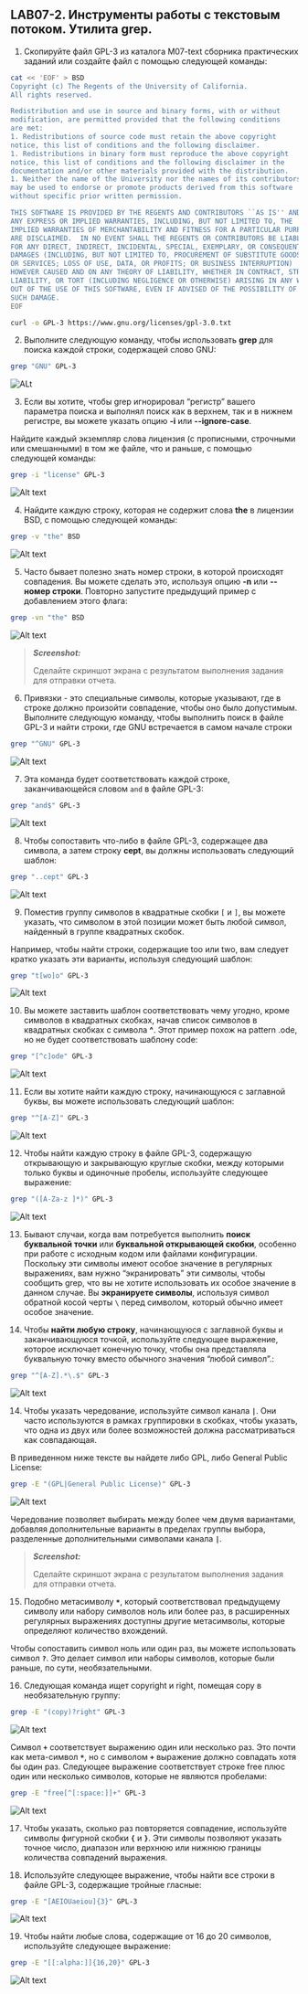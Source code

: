 ## LAB07-2. Инструменты работы с текстовым потоком. Утилита grep.

1. Скопируйте файл GPL-3 из каталога M07-text сборника практических заданий или создайте файл с помощью следующей команды:

```bash
cat << 'EOF' > BSD
Copyright (c) The Regents of the University of California.
All rights reserved.

Redistribution and use in source and binary forms, with or without
modification, are permitted provided that the following conditions
are met:
1. Redistributions of source code must retain the above copyright
notice, this list of conditions and the following disclaimer.
1. Redistributions in binary form must reproduce the above copyright
notice, this list of conditions and the following disclaimer in the
documentation and/or other materials provided with the distribution.
1. Neither the name of the University nor the names of its contributors
may be used to endorse or promote products derived from this software
without specific prior written permission.

THIS SOFTWARE IS PROVIDED BY THE REGENTS AND CONTRIBUTORS ``AS IS'' AND
ANY EXPRESS OR IMPLIED WARRANTIES, INCLUDING, BUT NOT LIMITED TO, THE
IMPLIED WARRANTIES OF MERCHANTABILITY AND FITNESS FOR A PARTICULAR PURPOSE
ARE DISCLAIMED.  IN NO EVENT SHALL THE REGENTS OR CONTRIBUTORS BE LIABLE
FOR ANY DIRECT, INDIRECT, INCIDENTAL, SPECIAL, EXEMPLARY, OR CONSEQUENTIAL
DAMAGES (INCLUDING, BUT NOT LIMITED TO, PROCUREMENT OF SUBSTITUTE GOODS
OR SERVICES; LOSS OF USE, DATA, OR PROFITS; OR BUSINESS INTERRUPTION)
HOWEVER CAUSED AND ON ANY THEORY OF LIABILITY, WHETHER IN CONTRACT, STRICT
LIABILITY, OR TORT (INCLUDING NEGLIGENCE OR OTHERWISE) ARISING IN ANY WAY
OUT OF THE USE OF THIS SOFTWARE, EVEN IF ADVISED OF THE POSSIBILITY OF
SUCH DAMAGE.
EOF
```

```bash
curl -o GPL-3 https://www.gnu.org/licenses/gpl-3.0.txt
```

2. Выполните следующую команду, чтобы использовать **grep** для поиска каждой строки, содержащей слово GNU:

```bash
grep "GNU" GPL-3
```

![ALt](img/l07im01.png)

3. Если вы хотите, чтобы grep игнорировал “регистр” вашего параметра поиска и выполнял поиск как в верхнем, так и в нижнем регистре, вы можете указать опцию **-i** или **--ignore-case**.

Найдите каждый экземпляр слова лицензия (с прописными, строчными или смешанными) в том же файле, что и раньше, с помощью следующей команды:

```bash
grep -i "license" GPL-3
```

![Alt text](img/l07im02.png)

4. Найдите каждую строку, которая не содержит слова **the** в лицензии BSD, с помощью следующей команды:

```bash
grep -v "the" BSD
```

![Alt text](img/l07im03.png)

5. Часто бывает полезно знать номер строки, в которой происходят совпадения. Вы можете сделать это, используя опцию **-n** или **--номер строки**. Повторно запустите предыдущий пример с добавлением этого флага:

```bash
grep -vn "the" BSD
```

![Alt text](img/l07im04.png)

>***Screenshot:***
>
>Cделайте скриншот экрана c результатом выполнения задания для отправки отчета.

6. Привязки - это специальные символы, которые указывают, где в строке должно произойти совпадение, чтобы оно было допустимым. Выполните следующую команду, чтобы выполнить поиск в файле GPL-3 и найти строки, где GNU встречается в самом начале строки

```bash
grep "^GNU" GPL-3
```

![Alt text](img/l07im05.png)

7. Эта команда будет соответствовать каждой строке, заканчивающейся словом `and` в файле GPL-3:

```bash
grep "and$" GPL-3
```

![Alt text](img/l07im06.png)


8. Чтобы сопоставить что-либо в файле GPL-3, содержащее два символа, а затем строку **cept**, вы должны использовать следующий шаблон:

```bash
grep "..cept" GPL-3
```

![Alt text](img/l07im07.png)


9. Поместив группу символов в квадратные скобки `[` и `]`, вы можете указать, что символом в этой позиции может быть любой символ, найденный в группе квадратных скобок.

Например, чтобы найти строки, содержащие too  или two, вам следует кратко указать эти варианты, используя следующий шаблон:

```bash
grep "t[wo]o" GPL-3
```

![Alt text](img/l07im08.png)

10. Вы можете заставить шаблон соответствовать чему угодно, кроме символов в квадратных скобках, начав список символов в квадратных скобках с символа **^**. Этот пример похож на pattern .ode, но не будет соответствовать шаблону code:

```bash
grep "[^c]ode" GPL-3
```

![Alt text](img/l07im09.png)

11. Если вы хотите найти каждую строку, начинающуюся с заглавной буквы, вы можете использовать следующий шаблон:

```bash
grep "^[A-Z]" GPL-3
```

![Alt text](img/l07im10.png)


12. Чтобы найти каждую строку в файле GPL-3, содержащую открывающую и закрывающую круглые скобки, между которыми только буквы и одиночные пробелы, используйте следующее выражение:

```bash
grep "([A-Za-z ]*)" GPL-3
```

![Alt text](img/l07im11.png)


13. Бывают случаи, когда вам потребуется выполнить **поиск буквальной точки** или **буквальной открывающей скобки**, особенно при работе с исходным кодом или файлами конфигурации. Поскольку эти символы имеют особое значение в регулярных выражениях, вам нужно “экранировать” эти символы, чтобы сообщить grep, что вы не хотите использовать их особое значение в данном случае.
Вы **экранируете символы**, используя символ обратной косой черты `\` перед символом, который обычно имеет особое значение.

13. Чтобы **найти любую строку**, начинающуюся с заглавной буквы и заканчивающуюся точкой, используйте следующее выражение, которое исключает конечную точку, чтобы она представляла буквальную точку вместо обычного значения “любой символ”.:

```bash
grep "^[A-Z].*\.$" GPL-3
```

![Alt text](img/l07im12.png)

14. Чтобы указать чередование, используйте символ канала **`|`**. Они часто используются в рамках группировки в скобках, чтобы указать, что одна из двух или более возможностей должна рассматриваться как совпадающая.

В приведенном ниже тексте вы найдете либо GPL, либо General Public License:
```bash
grep -E "(GPL|General Public License)" GPL-3
```
![Alt text](img/l07im13.png)

Чередование позволяет выбирать между более чем двумя вариантами, добавляя дополнительные варианты в пределах группы выбора, разделенные дополнительными символами канала **`|`**.

>***Screenshot:***
>
>Cделайте скриншот экрана c результатом выполнения задания для отправки отчета.

15. Подобно метасимволу **`*`**, который соответствовал предыдущему символу или набору символов ноль или более раз, в расширенных регулярных выражениях доступны другие метасимволы, которые определяют количество вхождений.

Чтобы сопоставить символ ноль или один раз, вы можете использовать символ **`?`**. Это делает символ или наборы символов, которые были раньше, по сути, необязательными.

16. Следующая  команда ищет copyright и right, помещая copy в необязательную группу:

```bash
grep -E "(copy)?right" GPL-3
```
![Alt text](img/l07im14.png)

Символ **`+`** соответствует выражению один или несколько раз. Это почти как мета-символ **`*`**, но с символом **`+`** выражение должно совпадать хотя бы один раз. Следующее выражение соответствует строке free плюс один или несколько символов, которые не являются пробелами:

```bash
grep -E "free[^[:space:]]+" GPL-3
```

![Alt text](img/l07im15.png)

17. Чтобы указать, сколько раз повторяется совпадение, используйте символы фигурной скобки **`{`** и **`}`**. Эти символы позволяют указать точное число, диапазон или верхнюю или нижнюю границы количества совпадений выражения.

18. Используйте следующее выражение, чтобы найти все строки в файле GPL-3, содержащие тройные гласные:

```bash
grep -E "[AEIOUaeiou]{3}" GPL-3
```

![Alt text](img/l07im16.png)

19. Чтобы найти любые слова, содержащие от 16 до 20 символов, используйте следующее выражение:

```bash
grep -E "[[:alpha:]]{16,20}" GPL-3
```

![Alt text](img/l07im17.png)